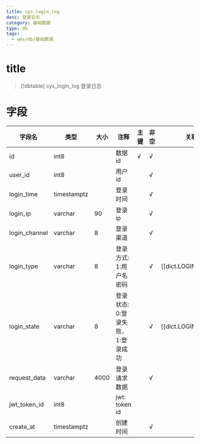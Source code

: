 ```yaml
---
title: sys_login_log
desc: 登录日志
category: 基础数据
type: db
tags:
  - wms/db/基础数据
---
```


# title
>[!dbtable] sys_login_log
> 登录日志

# 字段
| 字段名 | 类型 | 大小 | 注释 | 主键 | 非空 | 关联 |
| --- | --- | --- | --- | --- | --- | --- |
| id | int8 |  | 数据id | √ | √ |  |
| user_id | int8 |  | 用户id |  | √ |  |
| login_time | timestamptz |  | 登录时间 |  | √ |  |
| login_ip | varchar | 90 | 登录ip |  | √ |  |
| login_channel | varchar | 8 | 登录渠道 |  | √ |  |
| login_type | varchar | 8 | 登录方式: 1:用户名密码 |  | √ | [[dict.LOGIN_TYPE]] |
| login_state | varchar | 8 | 登录状态: 0:登录失败，1:登录成功 |  | √ | [[dict.LOGIN_STATE]] |
| request_data | varchar | 4000 | 登录请求数据 |  | √ |  |
| jwt_token_id | int8 |  | jwt: token id |  |  |  |
| create_at | timestamptz |  | 创建时间 |  | √ |  |

